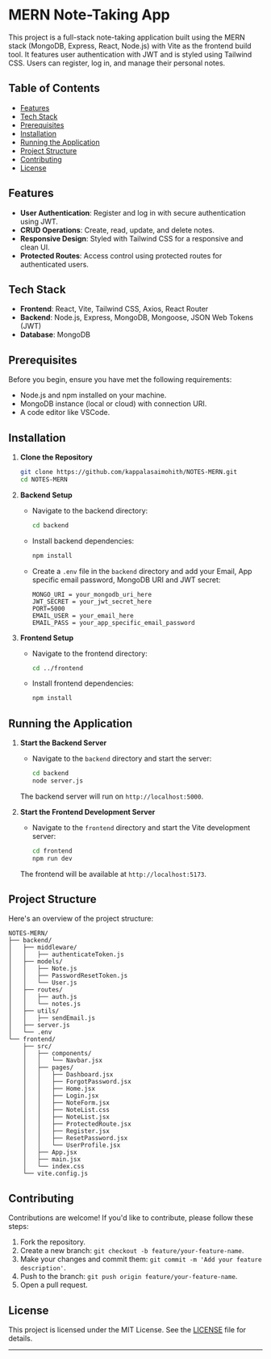 # MERN Note-Taking App

This project is a full-stack note-taking application built using the MERN stack (MongoDB, Express, React, Node.js) with Vite as the frontend build tool. It features user authentication with JWT and is styled using Tailwind CSS. Users can register, log in, and manage their personal notes.

## Table of Contents

- [Features](#features)
- [Tech Stack](#tech-stack)
- [Prerequisites](#prerequisites)
- [Installation](#installation)
- [Running the Application](#running-the-application)
- [Project Structure](#project-structure)
- [Contributing](#contributing)
- [License](#license)

## Features

- **User Authentication**: Register and log in with secure authentication using JWT.
- **CRUD Operations**: Create, read, update, and delete notes.
- **Responsive Design**: Styled with Tailwind CSS for a responsive and clean UI.
- **Protected Routes**: Access control using protected routes for authenticated users.

## Tech Stack

- **Frontend**: React, Vite, Tailwind CSS, Axios, React Router
- **Backend**: Node.js, Express, MongoDB, Mongoose, JSON Web Tokens (JWT)
- **Database**: MongoDB

## Prerequisites

Before you begin, ensure you have met the following requirements:

- Node.js and npm installed on your machine.
- MongoDB instance (local or cloud) with connection URI.
- A code editor like VSCode.

## Installation

1. **Clone the Repository**

   ```bash
   git clone https://github.com/kappalasaimohith/NOTES-MERN.git
   cd NOTES-MERN
   ```

2. **Backend Setup**

   - Navigate to the backend directory:

     ```bash
     cd backend
     ```

   - Install backend dependencies:

     ```bash
     npm install
     ```

   - Create a `.env` file in the `backend` directory and add your Email, App specific email password, MongoDB URI and JWT secret:

     ```plaintext
     MONGO_URI = your_mongodb_uri_here
     JWT_SECRET = your_jwt_secret_here
     PORT=5000
     EMAIL_USER = your_email_here
     EMAIL_PASS = your_app_specific_email_password
     ```

3. **Frontend Setup**

   - Navigate to the frontend directory:

     ```bash
     cd ../frontend
     ```

   - Install frontend dependencies:

     ```bash
     npm install
     ```

## Running the Application

1. **Start the Backend Server**

   - Navigate to the `backend` directory and start the server:

     ```bash
     cd backend
     node server.js
     ```

   The backend server will run on `http://localhost:5000`.

2. **Start the Frontend Development Server**

   - Navigate to the `frontend` directory and start the Vite development server:

     ```bash
     cd frontend
     npm run dev
     ```

   The frontend will be available at `http://localhost:5173`.

## Project Structure

Here's an overview of the project structure:

```
NOTES-MERN/
├── backend/
│   ├── middleware/
│   │   ├── authenticateToken.js
│   ├── models/
│   │   ├── Note.js
│   │   ├── PasswordResetToken.js
│   │   └── User.js
│   ├── routes/
│   │   ├── auth.js
│   │   └── notes.js
│   ├── utils/
│   │   ├── sendEmail.js
│   ├── server.js
│   └── .env
└── frontend/
    ├── src/
    │   ├── components/
    │   │   └── Navbar.jsx
    │   ├── pages/
    │   │   ├── Dashboard.jsx
    │   │   ├── ForgotPassword.jsx
    │   │   ├── Home.jsx
    │   │   ├── Login.jsx
    │   │   ├── NoteForm.jsx
    │   │   ├── NoteList.css
    │   │   ├── NoteList.jsx
    │   │   ├── ProtectedRoute.jsx
    │   │   ├── Register.jsx
    │   │   ├── ResetPassword.jsx
    │   │   └── UserProfile.jsx
    │   ├── App.jsx
    │   ├── main.jsx
    │   └── index.css
    └── vite.config.js
```

## Contributing

Contributions are welcome! If you'd like to contribute, please follow these steps:

1. Fork the repository.
2. Create a new branch: `git checkout -b feature/your-feature-name`.
3. Make your changes and commit them: `git commit -m 'Add your feature description'`.
4. Push to the branch: `git push origin feature/your-feature-name`.
5. Open a pull request.

## License

This project is licensed under the MIT License. See the [LICENSE](LICENSE) file for details.

---
